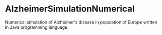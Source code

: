 # AlzheimerSimulationNumerical

Numerical simulation of Alzheimer's disease in population of Europe written in Java programming language.

